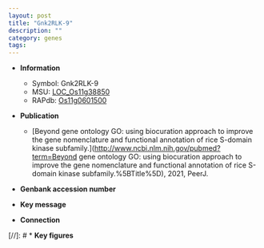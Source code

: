 ```yaml
---
layout: post
title: "Gnk2RLK-9"
description: ""
category: genes
tags: 
---
```


* **Information**  
    + Symbol: Gnk2RLK-9  
    + MSU: [LOC_Os11g38850](http://rice.uga.edu/cgi-bin/ORF_infopage.cgi?orf=LOC_Os11g38850)  
    + RAPdb: [Os11g0601500](http://rapdb.dna.affrc.go.jp/viewer/gbrowse_details/irgsp1?name=Os11g0601500)  

* **Publication**  
    + [Beyond gene ontology GO: using biocuration approach to improve the gene nomenclature and functional annotation of rice S-domain kinase subfamily.](http://www.ncbi.nlm.nih.gov/pubmed?term=Beyond gene ontology GO: using biocuration approach to improve the gene nomenclature and functional annotation of rice S-domain kinase subfamily.%5BTitle%5D), 2021, PeerJ.

* **Genbank accession number**  

* **Key message**  

* **Connection**  

[//]: # * **Key figures**  


